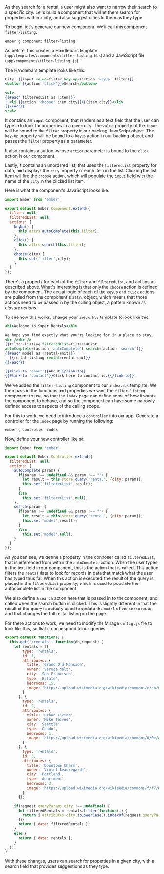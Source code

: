 As they search for a rental, a user might also want to narrow their search to a specific city. Let's build a component that will let them search for properties within a city, and also suggest cities to them as they type.

To begin, let's generate our new component. We'll call this component `filter-listing`.

```shell
ember g component filter-listing
```
As before, this creates a Handlebars template (`app\templates\components\filter-listing.hbs`) and a JavaScript file (`app\components\filter-listing.js`).

The Handlebars template looks like this:

```app\templates\components\filter-listing.hbs
City: {{input value=filter key-up=(action 'keyUp' filter)}} 
<button {{action 'click'}}>Search</button>

<ul>
{{#each filteredList as |item|}}
  <li {{action 'choose' item.city}}>{{item.city}}</li>
{{/each}}
</ul>
```
It contains an `input` component, that renders as a text field that the user can type in to look for properties in a given city. The `value` property of the `input` will be bound to the `filter` property in our backing JavaScript object. The `key-up` property will be bound to a `keyUp` action in our backing object, and passes the `filter` property as a parameter.

It also contains a button, whose `action` parameter is bound to the `click` action in our component.

Lastly, it contains an unordered list, that uses the `filteredList` property for data, and displays the `city` property of each item in the list. Clicking the list item will fire the `choose` action, which will populate the `input` field with the name of the `city` in the clicked list item.

Here is what the component's JavaScript looks like:

```app\components\filter-listing.js
import Ember from 'ember';

export default Ember.Component.extend({
  filter: null,
  filteredList: null,
  actions: {
    keyUp() {
      this.attrs.autoComplete(this.filter);
    },
    click() {
      this.attrs.search(this.filter);
    },
    choose(city) {
      this.set('filter',city);
    }
  }
});

```
There's a property for each of the `filter` and `filteredList`, and actions as described above. What's interesting is that only the `choose` action is defined by the component. The actual logic of each of the `keyUp` and `click` actions are pulled from the component's `attrs` object, which means that those actions need to be passed in by the calling object, a pattern known as _closure actions_.

To see how this works, change your `index.hbs` template to look like this:

```app\templates\index.hbs
<h1>Welcome to Super Rentals</h1>

We hope you find exactly what you're looking for in a place to stay.
<br /><br />
{{filter-listing filteredList=filteredList 
autoComplete=(action 'autoComplete') search=(action 'search')}}
{{#each model as |rental-unit|}}
  {{rental-listing rental=rental-unit}}
{{/each}}

{{#link-to 'about'}}About{{/link-to}}
{{#link-to 'contact'}}Click here to contact us.{{/link-to}}
```
We've added the `filter-listing` component to our `index.hbs` template. We then pass in the functions and properties we want the `filter-listing` component to use, so that the `index` page can define some of how it wants the component to behave, and so the component can have some narrowly-defined access to aspects of the calling scope.

For this to work, we need to introduce a `controller` into our app. Generate a controller for the `index` page by running the following:

```shell
ember g controller index
```

Now, define your new controller like so:

```app\controllers\index.js
import Ember from 'ember';

export default Ember.Controller.extend({
  filteredList: null,
  actions: {
    autoComplete(param) {
      if(param !== undefined && param !== "") {
        let result = this.store.query('rental', {city: param});
        this.set('filteredList',result);
      }
      else
        this.set('filteredList',null);
    },
    search(param) {
      if(param !== undefined && param !== "") {
        let result = this.store.query('rental', {city: param});
        this.set('model',result);
      }
      else
        this.set('model',null);
    }
  }
});

```

As you can see, we define a property in the controller called `filteredList`, that is referenced from within the `autoComplete` action. When the user types in the text field in our component, this is the action that is called. This action filters the `rental` data to look for records in data that match what the user has typed thus far. When this action is executed, the result of the query is placed in the `filteredList` property, which is used to populate the autocomplete list in the component.

We also define a `search` action here that is passed in to the component, and called when the search button is clicked. This is slightly different in that the result of the query is actually used to update the `model` of the `index` route, and that changes the full rental listing on the page.

For these actions to work, we need to modify the Mirage `config.js` file to look like this, so that it can respond to our queries.

```app\mirage\config.js
export default function() {
  this.get('/rentals', function(db,request) {
    let rentals = [{
        type: 'rentals',
        id: 1,
        attributes: {
          title: 'Grand Old Mansion',
          owner: 'Veruca Salt',
          city: 'San Francisco',
          type: 'Estate',
          bedrooms: 15,
          image: 'https://upload.wikimedia.org/wikipedia/commons/c/cb/Crane_estate_(5).jpg'
        }
      }, {
        type: 'rentals',
        id: 2,
        attributes: {
          title: 'Urban Living',
          owner: 'Mike Teavee',
          city: 'Seattle',
          type: 'Condo',
          bedrooms: 1,
          image: 'https://upload.wikimedia.org/wikipedia/commons/0/0e/Alfonso_13_Highrise_Tegucigalpa.jpg'
        }
      }, {
        type: 'rentals',
        id: 3,
        attributes: {
          title: 'Downtown Charm',
          owner: 'Violet Beauregarde',
          city: 'Portland',
          type: 'Apartment',
          bedrooms: 3,
          image: 'https://upload.wikimedia.org/wikipedia/commons/f/f7/Wheeldon_Apartment_Building_-_Portland_Oregon.jpg'
        }
      }];

    if(request.queryParams.city !== undefined) {
      let filteredRentals = rentals.filter(function(i) {
        return i.attributes.city.toLowerCase().indexOf(request.queryParams.city.toLowerCase()) !== -1;
      });
      return { data: filteredRentals };
    }
    else {
      return { data: rentals };
    }
  });
}
```

With these changes, users can search for properties in a given city, with a search field that provides suggestions as they type.


